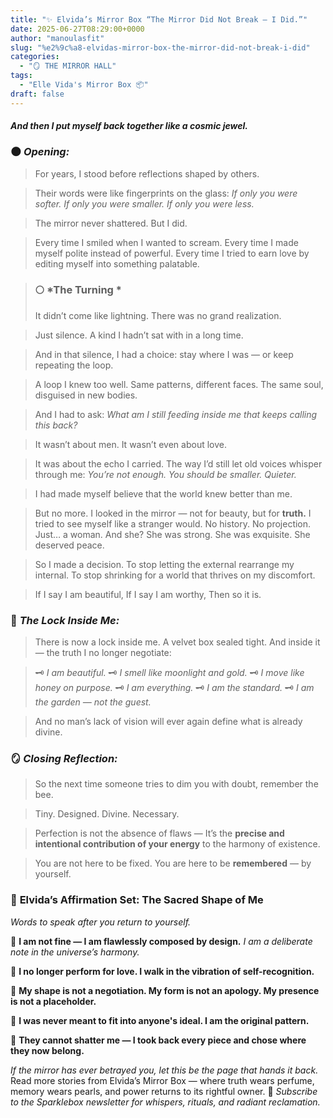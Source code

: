 ```yaml
---
title: "✨ Elvida’s Mirror Box “The Mirror Did Not Break — I Did.”"
date: 2025-06-27T08:29:00+0000
author: "manoulasfit"
slug: "%e2%9c%a8-elvidas-mirror-box-the-mirror-did-not-break-i-did"
categories:
  - "🪞 THE MIRROR HALL"
tags:
  - "Elle Vida's Mirror Box 📦"
draft: false
---
```

#### *And then I put myself back together like a cosmic jewel.*

### 🌑 *Opening:*

> For years, I stood before reflections shaped by others.

> 
> 
> 
> Their words were like fingerprints on the glass:
*If only you were softer.*
*If only you were smaller.*
*If only you were less.*

> 
> 
> 
> The mirror never shattered.
But I did.

> 
> 
> 
> Every time I smiled when I wanted to scream.
Every time I made myself polite instead of powerful.
Every time I tried to earn love by editing myself into something palatable.

> 
> 
> 
> ### 🌕 *The Turning *
> 
> 
> 
> 
> It didn’t come like lightning.
There was no grand realization.

> 
> 
> 
> Just silence.
A kind I hadn’t sat with in a long time.

> 
> 
> 
> And in that silence, I had a choice:
stay where I was — or keep repeating the loop.

> 
> 
> 
> A loop I knew too well.
Same patterns, different faces.
The same soul, disguised in new bodies.

> 
> 
> 
> And I had to ask:
*What am I still feeding inside me
that keeps calling this back?*

> 
> 
> 
> It wasn’t about men.
It wasn’t even about love.

> 
> 
> 
> It was about the echo I carried.
The way I’d still let old voices whisper through me:
*You’re not enough.*
*You should be smaller.*
*Quieter.*

> 
> 
> 
> I had made myself believe that the world knew better than me.

> 
> 
> 
> But no more.
I looked in the mirror — not for beauty,
but for **truth.**
I tried to see myself like a stranger would.
No history. No projection. Just… a woman.
And she?
She was strong.
She was exquisite.
She deserved peace.

> 
> 
> 
> So I made a decision.
To stop letting the external rearrange my internal.
To stop shrinking for a world that thrives on my discomfort.

> 
> 
> 
> If I say I am beautiful,
If I say I am worthy,
Then so it is.

### 🔐 *The Lock Inside Me:*

> There is now a lock inside me.
A velvet box sealed tight.
And inside it — the truth I no longer negotiate:

> 
> 
> 
> 🗝 *I am beautiful.*
🗝 *I smell like moonlight and gold.*
🗝 *I move like honey on purpose.*
🗝 *I am everything.*
🗝 *I am the standard.*
🗝 *I am the garden — not the guest.*

> 
> 
> 
> And no man’s lack of vision will ever again define what is already divine.

### 🪞 *Closing Reflection:*

> So the next time someone tries to dim you with doubt,
remember the bee.

> 
> 
> 
> Tiny. Designed. Divine.
Necessary.

> 
> 
> 
> Perfection is not the absence of flaws —
It’s the **precise and intentional contribution of your energy** to the harmony of existence.

> 
> 
> 
> You are not here to be fixed.
You are here to be **remembered** — by yourself.

### 🌸 **Elvida’s Affirmation Set: The Sacred Shape of Me**

*Words to speak after you return to yourself.*

🔹 **I am not fine — I am flawlessly composed by design.**
*I am a deliberate note in the universe’s harmony.* 

🔹 **I no longer perform for love. I walk in the vibration of self-recognition.**

🔹 **My shape is not a negotiation. My form is not an apology. My presence is not a placeholder.**

🔹 **I was never meant to fit into anyone's ideal. I am the original pattern.**

🔹 **They cannot shatter me — I took back every piece and chose where they now belong.**

*If the mirror has ever betrayed you, let this be the page that hands it back.*
Read more stories from Elvida’s Mirror Box — where truth wears perfume, memory wears pearls, and power returns to its rightful owner.
🌹 *Subscribe to the Sparklebox newsletter for whispers, rituals, and radiant reclamation.*